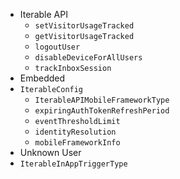 - Iterable API
  - `setVisitorUsageTracked`
  - `getVisitorUsageTracked`
  - `logoutUser`
  - `disableDeviceForAllUsers`
  - `trackInboxSession`
- Embedded
- `IterableConfig`
  - `IterableAPIMobileFrameworkType`
  - `expiringAuthTokenRefreshPeriod`
  - `eventThresholdLimit`
  - `identityResolution`
  - `mobileFrameworkInfo`
- Unknown User
- `IterableInAppTriggerType`
